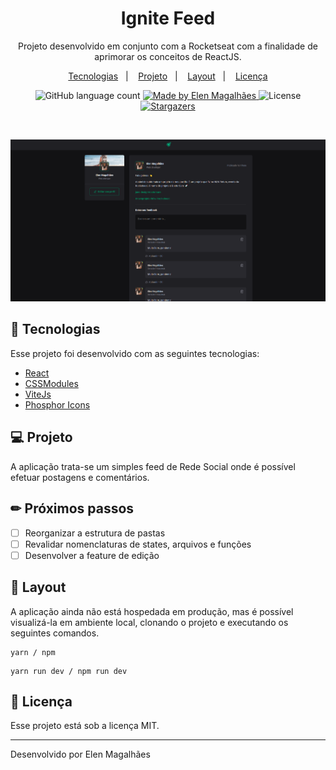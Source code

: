 <h1 align="center"> Ignite Feed </h1>

<p align="center">
Projeto desenvolvido em conjunto com a Rocketseat com a finalidade de aprimorar os conceitos de ReactJS.
</p>

<p align="center">
  <a href="#-tecnologias">Tecnologias</a>&nbsp;&nbsp;&nbsp;|&nbsp;&nbsp;&nbsp;
  <a href="#-projeto">Projeto</a>&nbsp;&nbsp;&nbsp;|&nbsp;&nbsp;&nbsp;
  <a href="#-layout">Layout</a>&nbsp;&nbsp;&nbsp;|&nbsp;&nbsp;&nbsp;
  <a href="#memo-licença">Licença</a>
</p>

<p align="center"> 
  <img alt="GitHub language count" src="https://img.shields.io/github/languages/count/elenmagalhaes/ignite-feed-web?color=49AA26">
  <a href="https://rocketseat.com.br">
    <img alt="Made by Elen Magalhães" src="https://img.shields.io/badge/made%20by-Elen Magalhães-%49AA26">
  </a>
  <img alt="License" src="https://img.shields.io/static/v1?label=license&message=MIT&color=49AA26&labelColor=000000">
  <a href="https://github.com/elenmagalhaes/ignite-feed-web/stargazers">
    <img alt="Stargazers" src="https://img.shields.io/github/stars/elenmagalhaes/ignite-feed-web?style=social">
  </a>
</p>

<br>

<p align="center">
  <img alt="ignite-feed" src=".github/project_overview.png" weight="100%">
</p>

## 🚀 Tecnologias

Esse projeto foi desenvolvido com as seguintes tecnologias:

- [React](https://pt-br.reactjs.org)
- [CSSModules](https://github.com/css-modules/css-modules)
- [ViteJs](https://vitejs.dev)
- [Phosphor Icons](https://github.com/phosphor-icons/homepage)

## 💻 Projeto

A aplicação trata-se um simples feed de Rede Social onde é possível efetuar postagens e comentários.

## ✏ Próximos passos

- [ ] Reorganizar a estrutura de pastas
- [ ] Revalidar nomenclaturas de states, arquivos e funções
- [ ] Desenvolver a feature de edição

## 🔖 Layout

A aplicação ainda não está hospedada em produção, mas é possível visualizá-la em ambiente local, clonando o projeto e executando os seguintes comandos.

```
yarn / npm
```

```
yarn run dev / npm run dev
```

## :memo: Licença

Esse projeto está sob a licença MIT.

---

Desenvolvido por Elen Magalhães
